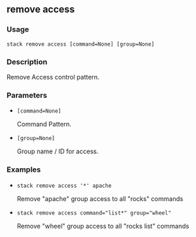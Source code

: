 ## remove access

### Usage

`stack remove access [command=None] [group=None]`

### Description

Remove Access control pattern.

### Parameters
* `[command=None]`

   Command Pattern.
* `[group=None]`

   Group name / ID for access.

### Examples

* `stack remove access '*' apache`

   Remove "apache" group access to all "rocks" commands

* `stack remove access command="list*" group="wheel"`

   Remove "wheel" group access to all "rocks list" commands



